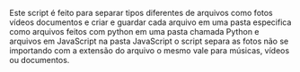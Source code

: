 Este script é feito para separar tipos diferentes de arquivos como fotos vídeos documentos e criar e guardar cada arquivo em uma pasta especifica como arquivos feitos
com python em uma pasta chamada Python e arquivos em JavaScript na pasta JavaScript o script separa as fotos não se importando com a extensão do arquivo
o mesmo vale para músicas, vídeos ou documentos. 



